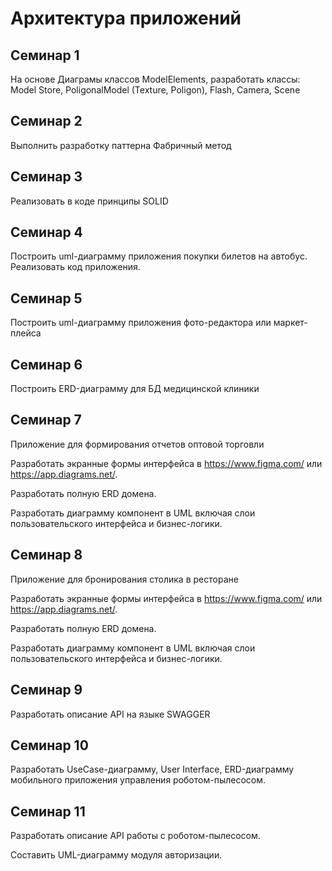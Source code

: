 # Архитектура приложений

## Семинар 1
На основе Диаграмы классов ModelElements, разработать классы: Model Store, PoligonalModel (Texture, Poligon), Flash, Camera, Scene

## Семинар 2
Выполнить разработку паттерна Фабричный метод

## Семинар 3
Реализовать в коде принципы SOLID

## Семинар 4
Построить uml-диаграмму приложения покупки билетов на автобус. Реализовать код приложения.

## Семинар 5
Построить uml-диаграмму приложения фото-редактора или маркет-плейса

## Семинар 6
Построить ERD-диаграмму для БД медицинской клиники

## Семинар 7
Приложение для формирования отчетов оптовой торговли

Разработать экранные формы интерфейса в https://www.figma.com/ или https://app.diagrams.net/.

Разработать полную ERD домена.

Разработать диаграмму компонент в UML включая слои пользовательского интерфейса и бизнес-логики.

## Семинар 8
Приложение для бронирования столика в ресторане

Разработать экранные формы интерфейса в https://www.figma.com/ или https://app.diagrams.net/.

Разработать полную ERD домена.

Разработать диаграмму компонент в UML включая слои пользовательского интерфейса и бизнес-логики.

## Семинар 9

Разработать описание API на языке SWAGGER

## Семинар 10
Разработать UseCase-диаграмму, User Interface, ERD-диаграмму мобильного приложения управления роботом-пылесосом.

## Семинар 11
Разработать описание API работы с роботом-пылесосом.

Составить UML-диаграмму модуля авторизации.